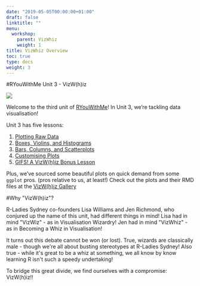 ```yaml
---
date: "2019-05-05T00:00:00+01:00"
draft: false
linktitle: ""
menu:
  workshop:
    parent: VizWhiz
    weight: 1
title: VizWhiz Overview
toc: true
type: docs
weight: 3
---
```


#RYouWithMe Unit 3 - VizW(h)iz


![](/post/2018-12-20-vizwhiz_files/VizWizBanner.jpg)

Welcome to the third unit of [RYouWithMe](/courses/workshop/_index/)! In Unit 3, we’re tackling data visualisation! 

Unit 3 has five lessons:  

1. [Plotting Raw Data](/courses/workshop/03-VizWhiz-1/)
2. [Boxes, Violins, and Histograms](/courses/workshop/03-VizWhiz-2/)
3. [Bars, Columns, and Scatterplots](/courses/workshop/03-VizWhiz-3/)
4. [Customising Plots](/courses/workshop/03-VizWhiz-4/)
5. [GIFS! A VizW(h)iz Bonus Lesson](/courses/workshop/03-VizWhiz-5/)

Plus, we’ve sourced some beautiful plots on quick demand from some `ggplot` pros. (pros relative to us, at least!) Check out the plots and their RMD files at the [VizW(h)iz Gallery](/courses/workshop/03-VizWhiz-gallery/)

#Why "VizW(h)iz"?

R-Ladies Sydney co-founders Lisa Williams and Jen Richmond, who conjured up the name of this unit, had different things in mind! Lisa had in mind "VizWiz" - as in Visualisation Wizardry! Jen had in mind "VizWhiz" - as in Becoming a Whiz in Visualisation! 

It turns out this debate cannot be won (or lost). True, wizards are classically male - though we're all about busting stereotypes at R-Ladies Sydney! Also true - while it's great to be a whiz at something, we all know by know learning R isn't such a speedy undertaking!

To bridge this great divide, we find ourselves with a compromise: VizW(h)iz!!


